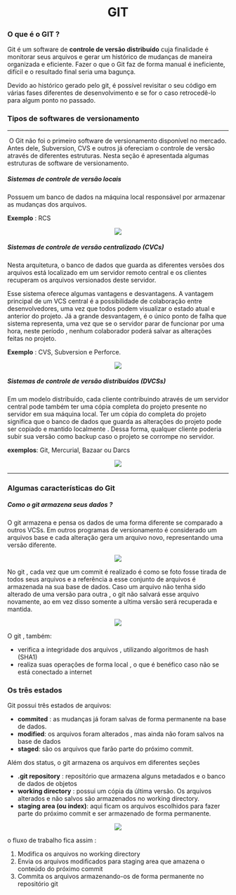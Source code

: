 <div align="center"><h1>GIT</h1></div>

### O que é o GIT ?

Git é um software de **controle de versão distribuído** cuja finalidade é monitorar seus arquivos e gerar um histórico de mudanças de maneira organizada e eficiente. Fazer o que o Git faz de forma manual é ineficiente, difícil e o resultado final seria uma bagunça.

Devido ao histórico gerado pelo git, é possível revisitar o seu código em várias fases diferentes de desenvolvimento e se for o caso retrocedê-lo  para algum ponto no passado.



### Tipos de softwares de versionamento

----

​    O Git não foi o primeiro software de versionamento disponível no mercado. Antes dele, Subversion, CVS e outros já ofereciam o controle de versão através de diferentes estruturas. Nesta seção é apresentada algumas estruturas de software de versionamento.

##### Sistemas de controle de versão locais

Possuem um banco de dados na máquina local responsável por armazenar as mudanças dos arquivos. 

**Exemplo** : RCS

<div align="center"><img src="./images/vcsLocal.png"></div>



##### Sistemas de controle de versão centralizado (CVCs)

Nesta arquitetura, o banco de dados que guarda as diferentes versões dos arquivos está localizado em um servidor remoto central e os clientes recuperam os arquivos versionados deste servidor.

Esse sistema oferece algumas vantagens e desvantagens. A vantagem principal de um VCS central é a possibilidade de colaboração entre desenvolvedores, uma vez que todos podem visualizar o estado atual e anterior do projeto. Já a grande desvantagem, é o único ponto de falha que sistema representa, uma vez que se o servidor parar de funcionar por uma hora, neste período , nenhum colaborador poderá salvar as alterações feitas no projeto.

**Exemplo** : CVS, Subversion e Perforce.



<div align="center"><img src="./images/vcsCentral.png"></div>



##### Sistemas de controle de versão distribuídos (DVCSs)

 Em um modelo distribuído, cada cliente contribuindo através de um  servidor central pode também ter uma cópia completa do projeto presente no servidor em sua máquina local. Ter um cópia do completa do projeto significa que o banco de dados que guarda as alterações do projeto pode ser copiado e mantido localmente . Dessa forma, qualquer cliente poderia subir sua versão como backup caso o projeto se corrompe  no servidor.



**exemplos**: Git, Mercurial, Bazaar ou Darcs

<div align="center"><img src="./images/vcsDistribuido.png"></div>



---





### Algumas características do Git



##### Como o git armazena seus dados ?

O git armazena e pensa os dados de uma forma diferente se comparado a outros VCSs. Em outros programas de versionamento é considerado um arquivos base e cada alteração gera um arquivo novo,  representando uma versão diferente.

 

<div align="center"><img src="./images/vcsAntigo.png"></div>

No git , cada vez que  um commit é realizado é como se foto fosse tirada de todos seus arquivos e a referência  a esse conjunto de arquivos é armazenada na sua base de dados. Caso um arquivo não tenha sido alterado de uma versão para outra , o git não salvará esse arquivo novamente, ao em vez disso somente a ultima versão será recuperada e mantida.



<div align="center"><img src="./images/vcsNovo.png"></div>

O git , também:

* verifica a integridade dos arquivos , utilizando algoritmos de hash (SHA1)
* realiza suas operações de forma local , o que é benéfico caso não se está conectado a internet





### Os três estados 

Git possui três estados de arquivos:

* **commited** : as mudanças já foram salvas de forma permanente na base de dados.
* **modified**: os arquivos foram alterados , mas ainda não foram salvos na base de dados
* **staged**: são os arquivos que farão parte do próximo commit.

Além dos status, o git armazena os arquivos em diferentes seções

* **.git repository** : repositório que armazena alguns metadados e o banco de dados de objetos
* **working directory** : possui um cópia da última versão. Os arquivos alterados e não salvos são armazenados no working directory.
* **staging area (ou index)**: aqui ficam os arquivos escolhidos para fazer parte do próximo commit e ser armazenado de forma permanente.



<div align="center"><img src="./images/tres-estados.png"></div>

o fluxo de trabalho fica assim :

1. Modifica os arquivos no working directory
2. Envia os arquivos modificados para staging area que amazena o conteúdo do próximo commit
3. Commita os arquivos armazenando-os de forma permanente no repositório git

